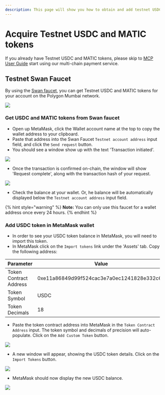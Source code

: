 ```yaml
---
description: This page will show you how to obtain and add testnet USDC to MetaMask.
---
```


# Acquire Testnet USDC and MATIC tokens

If you already have Testnet USDC and MATIC tokens, please skip to [MCP User Guide](../../multi-chain-payment/mcp-user-guide.md) start using our multi-chain payment service.

## Testnet Swan Faucet <a href="#testnet-link-faucet" id="testnet-link-faucet"></a>

By using the [Swan faucet](https://calibration-faucet.filswan.com), you can get Testnet USDC and MATIC tokens for your account on the Polygon Mumbai network.&#x20;

![](<../../.gitbook/assets/image (47).png>)

### Get USDC and MATIC tokens from Swan faucet

* Open up MetaMask, click the Wallet account name at the top to copy the wallet address to your clipboard.
* Paste that address into the Swan Faucet `Testnet account address` input field, and click the `Send request` button.
* You should see a window show up with the text 'Transaction initiated'.

![](<../../.gitbook/assets/image (39).png>)

* Once the transaction is confirmed on-chain, the window will show 'Request complete', along with the transaction hash of your request.

![](<../../.gitbook/assets/image (42).png>)

* Check the balance at your wallet. Or, he balance will be automatically displayed below the `Testnet account address` input field.

{% hint style="warning" %}
**Note:** You can only use this faucet for a wallet address once every 24 hours.
{% endhint %}

### Add USDC token in MetaMask wallet

* In order to see your USDC token balance in MetaMask, you will need to import this token.
* In MetaMask click on the `Import tokens` link under the 'Assets' tab. Copy the following address:

| Parameter              | Value                                      |
| ---------------------- | ------------------------------------------ |
| Token Contract Address | 0xe11a86849d99f524cac3e7a0ec1241828e332c62 |
| Token Symbol           | USDC                                       |
| Token Decimals         | 18                                         |

* Paste the token contract address into MetaMask in the `Token Contract Address` input. The token symbol and decimals of precision will auto-populate. Click on the `Add Custom Token` button.

&#x20;                                           ![](<../../.gitbook/assets/image (39) (1).png>)

* A new window will appear, showing the USDC token details. Click on the `Import Tokens` button.

&#x20;                                           ![](<../../.gitbook/assets/image (28).png>)

* MetaMask should now display the new USDC balance.

&#x20;                                           ![](<../../.gitbook/assets/image (35) (1).png>)
